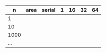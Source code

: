 | n | area | serial | 1  | 16 | 32 | 64 |
|---|---|---|---|---|---|---|
| 1  |   |   |   |   |   |   |
| 10  |   |   |   |   |   |   |
| 1000  |   |   |   |   |   |   |
| ...  |   |   |   |   |   |   |


